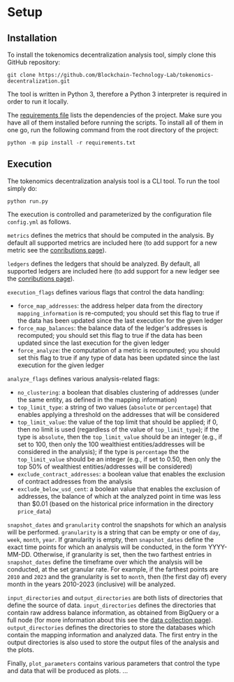 # Setup

## Installation

To install the tokenomics decentralization analysis tool, simply clone this GitHub repository:

    git clone https://github.com/Blockchain-Technology-Lab/tokenomics-decentralization.git

The tool is written in Python 3, therefore a Python 3 interpreter is required in order to run it locally.

The [requirements file](https://github.com/Blockchain-Technology-Lab/tokenomics-decentralization/blob/main/requirements.txt) lists 
the dependencies of the project.
Make sure you have all of them installed before running the scripts. To install
all of them in one go, run the following command from the root directory of the
project:

    python -m pip install -r requirements.txt

## Execution

The tokenomics decentralization analysis tool is a CLI tool.
To run the tool simply do:

    python run.py

The execution is controlled and parameterized by the configuration file
`config.yml` as follows.

`metrics` defines the metrics that should be computed in the analysis. By
default all supported metrics are included here (to add support for a new metric
see the [conributions
page](https://blockchain-technology-lab.github.io/tokenomics-decentralization/contribute/)).

`ledgers` defines the ledgers that should be analyzed. By default, all supported
ledgers are included here (to add support for a new ledger see the [conributions
page](https://blockchain-technology-lab.github.io/tokenomics-decentralization/contribute/)).

`execution_flags` defines various flags that control the data handling:

* `force_map_addresses`: the address helper data from the directory
  `mapping_information` is re-computed; you should set this flag to true if the
  data has been updated since the last execution for the given ledger
* `force_map_balances`: the balance data of the ledger's addresses is
  recomputed; you should set this flag to true if the data has been updated
  since the last execution for the given ledger
* `force_analyze`: the computation of a metric is recomputed; you should set
  this flag to true if any type of data has been updated since the last
  execution for the given ledger

`analyze_flags` defines various analysis-related flags:

* `no_clustering`: a boolean that disables clustering of addresses (under the
  same entity, as defined in the mapping information)
* `top_limit_type`: a string of two values (`absolute` or `percentage`) that
  enables applying a threshold on the addresses that will be considered
* `top_limit_value`: the value of the top limit that should be applied; if 0,
  then no limit is used (regardless of the value of `top_limit_type`); if the
  type is `absolute`, then the `top_limit_value` should be an integer (e.g., if
  set to 100, then only the 100 wealthiest entities/addresses will be considered
  in the analysis); if the type is `percentage` the the `top_limit_value` should
  be an integer (e.g., if set to 0.50, then only the top 50% of wealthiest
  entities/addresses will be considered)
* `exclude_contract_addresses`: a boolean value that enables the exclusion of
  contract addresses from the analysis
* `exclude_below_usd_cent`: a boolean value that enables the exclusion of
  addresses, the balance of which at the analyzed point in time was less than
  $0.01 (based on the historical price information in the directory
  `price_data`)

`snapshot_dates` and `granularity` control the snapshots for which an analysis
will be performed. `granularity` is a string that can be empty or one of `day`, `week`,
`month`, `year`. If granularity is empty, then `snapshot_dates` define the exact
time points for which an analysis will be conducted, in the form YYYY-MM-DD.
Otherwise, if granularity is set, then the two farthest entries in
`snapshot_dates` define the timeframe over which the analysis will be conducted,
at the set granular rate. For example, if the farthest points are `2010` and
`2023` and the granularity is set to `month`, then (the first day of) every
month in the years 2010-2023 (inclusive) will be analyzed.

`input_directories` and `output_directories` are both lists of directories that
define the source of data. `input_directories` defines the directories that
contain raw address balance information, as obtained from BigQuery or a full
node (for more information about this see the [data collection
page](https://blockchain-technology-lab.github.io/tokenomics-decentralization/data/)).
`output_directories` defines the directories to store the databases which
contain the mapping information and analyzed data. The first entry in the output
directories is also used to store the output files of the analysis and the
plots.

Finally, `plot_parameters` contains various parameters that control the type and
data that will be produced as plots.
...
